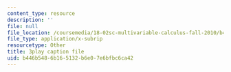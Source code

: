```yaml
---
content_type: resource
description: ''
file: null
file_location: /coursemedia/18-02sc-multivariable-calculus-fall-2010/b446b5486b165132b6e07e6bfbc6ca42_KXof0q88xbg.vtt
file_type: application/x-subrip
resourcetype: Other
title: 3play caption file
uid: b446b548-6b16-5132-b6e0-7e6bfbc6ca42
---
```

